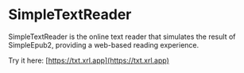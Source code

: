 # SimpleTextReader

SimpleTextReader is the online text reader that simulates the result of SimpleEpub2, providing a web-based reading experience.

Try it here: [https://txt.xrl.app](https://txt.xrl.app)
